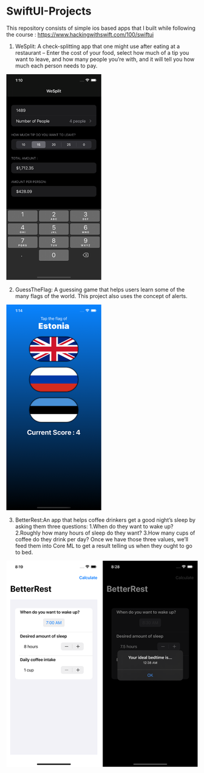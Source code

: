 # SwiftUI-Projects
This repository consists of simple ios based apps that I built while following the course : https://www.hackingwithswift.com/100/swiftui

1. WeSplit: A check-splitting app that one might use after eating at a restaurant – Enter the cost of your food, select how much of a tip you want to leave, and how many people you’re with, and it will tell you how much each person needs to pay.

<img src = "Images/WeSplit.png" width="250">

2. GuessTheFlag: A guessing game that helps users learn some of the many flags of the world. This project also uses the concept of alerts.

<img src = "Images/GuessTheFlag.png" width="250">

3. BetterRest:An app that helps coffee drinkers get a good night’s sleep by asking them three questions:
  1.When do they want to wake up?
  2.Roughly how many hours of sleep do they want?
  3.How many cups of coffee do they drink per day?
Once we have those three values, we’ll feed them into Core ML to get a result telling us when they ought to go to bed. 

<span>
  <img src = "Images/BetterRest.png" width="250"> 
  <img src = "Images/BetterRest2.png" width="250">
</span>
